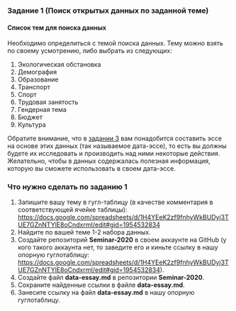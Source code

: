 
### Задание 1 (Поиск открытых данных по заданной теме)

#### Список тем для поиска данных 

Необходимо определиться с темой поиска данных. Тему можно взять по своему усмотрению, либо выбрать из следующих:

1. Экологическая обстановка
2. Демография
3. Образование
4. Транспорт
5. Спорт
6. Трудовая занятость
7. Гендерная тема
8. Бюджет
9. Культура       

Обратите внимание, что в [задании 3](https://github.com/iradche/Seminar-2020-course/blob/master/tasks/task3.md) вам понадобится составить эссе на основе этих данных (так называемое дата-эссе), то есть вы должны будете их исследовать и производить над ними некоторые действия.      
Желательно, чтобы в данных содержалась полезная информация, которую вы сможете использовать в своем дата-эссе.     

### Что нужно сделать по заданию 1

1. Запишите вашу тему в гугл-таблицу (в качестве комментария в соответствующей ячейке таблицы): https://docs.google.com/spreadsheets/d/1H4YEeK2zf9fnhyWkBUDyj3TUE7GZnNTYlE8oCndxrmI/edit#gid=1954532834
2. Найдите по вашей теме 1-2 набора данных.     
3. Создайте репозиторий **Seminar-2020** в своем аккаунте на GitHub (у кого такого аккаунта нет, то заведите его и киньте ссылку в нашу опорную гуглотаблицу: https://docs.google.com/spreadsheets/d/1H4YEeK2zf9fnhyWkBUDyj3TUE7GZnNTYlE8oCndxrmI/edit#gid=1954532834).
4. Создайте файл **data-essay.md** в репозитории **Seminar-2020**.
5. Сохраните найденные ссылки в файле **data-essay.md**.
6. Занесите ссылку на файл **data-essay.md** в нашу опорную гуглотаблицу.
